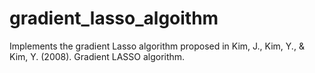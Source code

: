 # gradient_lasso_algoithm
Implements the gradient Lasso algorithm proposed in Kim, J., Kim, Y., &amp; Kim, Y. (2008). Gradient LASSO algorithm.
